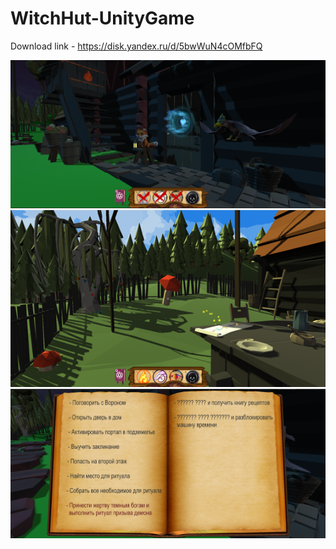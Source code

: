# WitchHut-UnityGame

Download link - https://disk.yandex.ru/d/5bwWuN4cOMfbFQ

![](https://github.com/Lacryael/WitchHut-UnityGame/blob/main/UnityGame1.png)
![](https://github.com/Lacryael/WitchHut-UnityGame/blob/main/UnityGame2.png)
![](https://github.com/Lacryael/WitchHut-UnityGame/blob/main/UnityGame3.png)
